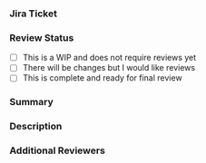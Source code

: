 ### Jira Ticket

<!--- e.g., [RDS-646], this should not include the direct link to our Jira board. -->

### Review Status

<!-- Place an "x" in the brackets of the option that applies. e.g., - [x] This is a WIP and does not require reviews yet -->
- [ ] This is a WIP and does not require reviews yet
- [ ] There will be changes but I would like reviews
- [ ] This is complete and ready for final review

### Summary

<!--- Short summary of the ticket. Should not be longer than two sentences. -->

### Description

<!--- Description of the ticket. e.g., What is the ticket accomplishing, why is it important, what areas of the code does it affect, etc. -->

### Additional Reviewers

<!-- Tag reviewers needed for this PR. -->
